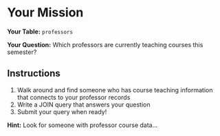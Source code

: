 # Your Mission

**Your Table:** `professors`

**Your Question:** Which professors are currently teaching courses this semester?

## Instructions
1. Walk around and find someone who has course teaching information that connects to your professor records
2. Write a JOIN query that answers your question
3. Submit your query when ready!

**Hint:** Look for someone with professor course data...